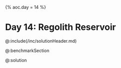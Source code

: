{% aoc.day = 14 %}

# Day 14: Regolith Reservoir

@:include(/inc/solutionHeader.md)

@:benchmarkSection

@:solution
